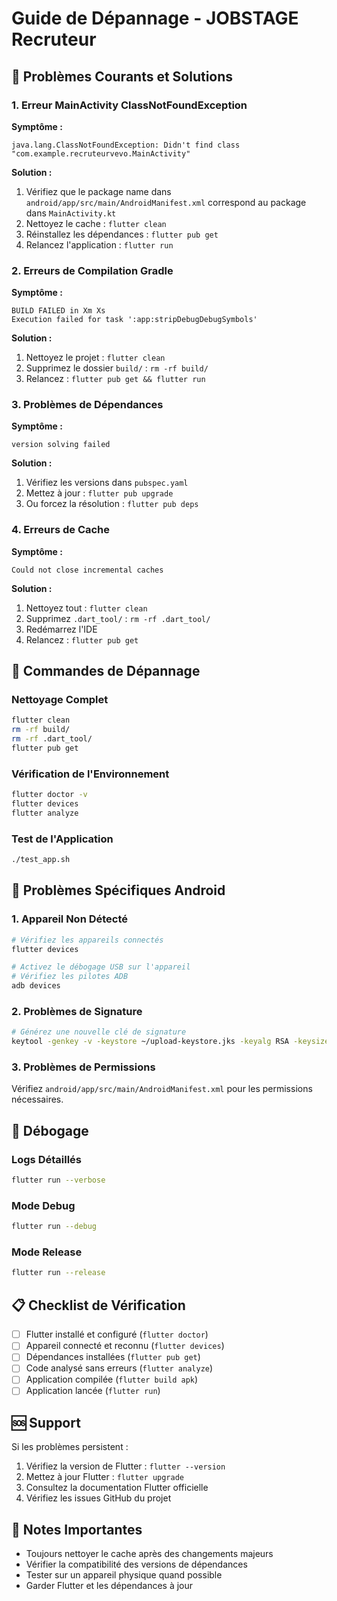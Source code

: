 # Guide de Dépannage - JOBSTAGE Recruteur

## 🚨 Problèmes Courants et Solutions

### 1. Erreur MainActivity ClassNotFoundException

**Symptôme :**
```
java.lang.ClassNotFoundException: Didn't find class "com.example.recruteurvevo.MainActivity"
```

**Solution :**
1. Vérifiez que le package name dans `android/app/src/main/AndroidManifest.xml` correspond au package dans `MainActivity.kt`
2. Nettoyez le cache : `flutter clean`
3. Réinstallez les dépendances : `flutter pub get`
4. Relancez l'application : `flutter run`

### 2. Erreurs de Compilation Gradle

**Symptôme :**
```
BUILD FAILED in Xm Xs
Execution failed for task ':app:stripDebugDebugSymbols'
```

**Solution :**
1. Nettoyez le projet : `flutter clean`
2. Supprimez le dossier `build/` : `rm -rf build/`
3. Relancez : `flutter pub get && flutter run`

### 3. Problèmes de Dépendances

**Symptôme :**
```
version solving failed
```

**Solution :**
1. Vérifiez les versions dans `pubspec.yaml`
2. Mettez à jour : `flutter pub upgrade`
3. Ou forcez la résolution : `flutter pub deps`

### 4. Erreurs de Cache

**Symptôme :**
```
Could not close incremental caches
```

**Solution :**
1. Nettoyez tout : `flutter clean`
2. Supprimez `.dart_tool/` : `rm -rf .dart_tool/`
3. Redémarrez l'IDE
4. Relancez : `flutter pub get`

## 🔧 Commandes de Dépannage

### Nettoyage Complet
```bash
flutter clean
rm -rf build/
rm -rf .dart_tool/
flutter pub get
```

### Vérification de l'Environnement
```bash
flutter doctor -v
flutter devices
flutter analyze
```

### Test de l'Application
```bash
./test_app.sh
```

## 📱 Problèmes Spécifiques Android

### 1. Appareil Non Détecté
```bash
# Vérifiez les appareils connectés
flutter devices

# Activez le débogage USB sur l'appareil
# Vérifiez les pilotes ADB
adb devices
```

### 2. Problèmes de Signature
```bash
# Générez une nouvelle clé de signature
keytool -genkey -v -keystore ~/upload-keystore.jks -keyalg RSA -keysize 2048 -validity 10000 -alias upload
```

### 3. Problèmes de Permissions
Vérifiez `android/app/src/main/AndroidManifest.xml` pour les permissions nécessaires.

## 🐛 Débogage

### Logs Détaillés
```bash
flutter run --verbose
```

### Mode Debug
```bash
flutter run --debug
```

### Mode Release
```bash
flutter run --release
```

## 📋 Checklist de Vérification

- [ ] Flutter installé et configuré (`flutter doctor`)
- [ ] Appareil connecté et reconnu (`flutter devices`)
- [ ] Dépendances installées (`flutter pub get`)
- [ ] Code analysé sans erreurs (`flutter analyze`)
- [ ] Application compilée (`flutter build apk`)
- [ ] Application lancée (`flutter run`)

## 🆘 Support

Si les problèmes persistent :

1. Vérifiez la version de Flutter : `flutter --version`
2. Mettez à jour Flutter : `flutter upgrade`
3. Consultez la documentation Flutter officielle
4. Vérifiez les issues GitHub du projet

## 📝 Notes Importantes

- Toujours nettoyer le cache après des changements majeurs
- Vérifier la compatibilité des versions de dépendances
- Tester sur un appareil physique quand possible
- Garder Flutter et les dépendances à jour
